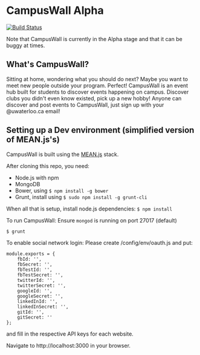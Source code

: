CampusWall Alpha
==========
[![Build Status](https://travis-ci.org/icechen1/campuswall.svg?branch=master)](https://travis-ci.org/icechen1/campuswall)

Note that CampusWall is currently in the Alpha stage and that it can be buggy at times.

## What's CampusWall?
Sitting at home, wondering what you should do next? Maybe you want to meet new people outside your program. Perfect!
CampusWall is an event hub built for students to discover events happening on campus. 
Discover clubs you didn't even know existed, pick up a new hobby!
Anyone can discover and post events to CampusWall, just sign up with your @uwaterloo.ca email!


## Setting up a Dev environment (simplified version of MEAN.js's)
CampusWall is built using the [MEAN.js](http://meanjs.org) stack. 

After cloning this repo, you need:
* Node.js with npm
* MongoDB
* Bower, using `$ npm install -g bower`
* Grunt, install using `$ sudo npm install -g grunt-cli`

When all that is setup, install node.js dependencies:
``` $ npm install ```

To run CampusWall:
Ensure `mongod` is running on port 27017 (default)
```
$ grunt
```

To enable social network login:
Please create /config/env/oauth.js and put:
```
module.exports = {
    fbId: '',
    fbSecret: '',
    fbTestId: '',
    fbTestSecret: '',
    twitterId: '',
    twitterSecret: '',
    googleId: '',
    googleSecret: '',    
    linkedInId: '',
    linkedInSecret: '',
    gitId: '',
    gitSecret: ''
};
```

and fill in the respective API keys for each website.

Navigate to http://localhost:3000 in your browser.
